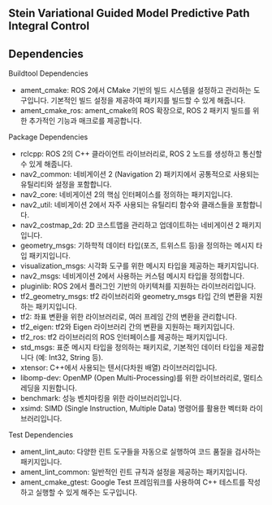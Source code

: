 ## Stein Variational Guided Model Predictive Path Integral Control

## Dependencies

Buildtool Dependencies

- ament_cmake: ROS 2에서 CMake 기반의 빌드 시스템을 설정하고 관리하는 도구입니다. 기본적인 빌드 설정을 제공하여 패키지를 빌드할 수 있게 해줍니다.
- ament_cmake_ros: ament_cmake의 ROS 확장으로, ROS 2 패키지 빌드를 위한 추가적인 기능과 매크로를 제공합니다.

Package Dependencies

- rclcpp: ROS 2의 C++ 클라이언트 라이브러리로, ROS 2 노드를 생성하고 통신할 수 있게 해줍니다.
- nav2_common: 네비게이션 2 (Navigation 2) 패키지에서 공통적으로 사용되는 유틸리티와 설정을 포함합니다.
- nav2_core: 네비게이션 2의 핵심 인터페이스를 정의하는 패키지입니다.
- nav2_util: 네비게이션 2에서 자주 사용되는 유틸리티 함수와 클래스들을 포함합니다.
- nav2_costmap_2d: 2D 코스트맵을 관리하고 업데이트하는 네비게이션 2 패키지입니다.
- geometry_msgs: 기하학적 데이터 타입(포즈, 트위스트 등)을 정의하는 메시지 타입 패키지입니다.
- visualization_msgs: 시각화 도구를 위한 메시지 타입을 제공하는 패키지입니다.
- nav2_msgs: 네비게이션 2에서 사용하는 커스텀 메시지 타입을 정의합니다.
- pluginlib: ROS 2에서 플러그인 기반의 아키텍처를 지원하는 라이브러리입니다.
- tf2_geometry_msgs: tf2 라이브러리와 geometry_msgs 타입 간의 변환을 지원하는 패키지입니다.
- tf2: 좌표 변환을 위한 라이브러리로, 여러 프레임 간의 변환을 관리합니다.
- tf2_eigen: tf2와 Eigen 라이브러리 간의 변환을 지원하는 패키지입니다.
- tf2_ros: tf2 라이브러리의 ROS 인터페이스를 제공하는 패키지입니다.
- std_msgs: 표준 메시지 타입을 정의하는 패키지로, 기본적인 데이터 타입을 제공합니다 (예: Int32, String 등).
- xtensor: C++에서 사용되는 텐서(다차원 배열) 라이브러리입니다.
- libomp-dev: OpenMP (Open Multi-Processing)를 위한 라이브러리로, 멀티스레딩을 지원합니다.
- benchmark: 성능 벤치마킹을 위한 라이브러리입니다.
- xsimd: SIMD (Single Instruction, Multiple Data) 명령어를 활용한 벡터화 라이브러리입니다.

Test Dependencies

- ament_lint_auto: 다양한 린트 도구들을 자동으로 실행하여 코드 품질을 검사하는 패키지입니다.
- ament_lint_common: 일반적인 린트 규칙과 설정을 제공하는 패키지입니다.
- ament_cmake_gtest: Google Test 프레임워크를 사용하여 C++ 테스트를 작성하고 실행할 수 있게 해주는 도구입니다.